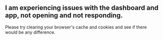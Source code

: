 ## I am experiencing issues with the dashboard and app, not opening and not responding.

Please try clearing your browser's cache and cookies and see if there would be any difference.
